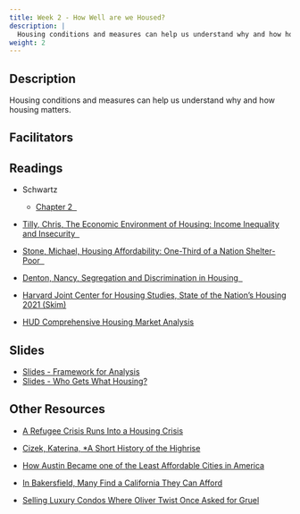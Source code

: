 ```yaml
---
title: Week 2 - How Well are we Housed?
description: |
  Housing conditions and measures can help us understand why and how housing matters.
weight: 2
---
```

## Description

Housing conditions and measures can help us understand why and how housing matters.

## Facilitators
## Readings

* Schwartz

  - [Chapter 2 &nbsp;<i class="fas fa-cloud-download-alt"></i>](https://uofi.box.com/s/jlss0xfnnu4gbwb4horrwsfai6x7bz6c)

* [Tilly, Chris, The Economic Environment of Housing: Income Inequality and Insecurity &nbsp;<i class="fas fa-cloud-download-alt"></i>](https://uofi.box.com/s/2twdfaqws80d931ctuum5unpamro85f3)

* [Stone, Michael, Housing Affordability: One-Third of a Nation Shelter-Poor &nbsp;<i class="fas fa-cloud-download-alt"></i>](https://uofi.box.com/s/9864gdco1l0i0ws9elv2ed06dzr92jow)

* [Denton, Nancy, Segregation and Discrimination in Housing &nbsp;<i class="fas fa-cloud-download-alt"></i>](https://uofi.box.com/s/638dzre8mo5sxwsj9t8jbg9ztpt0v73c)

* [Harvard Joint Center for Housing Studies, State of the Nation’s Housing 2021 (Skim)](https://www.jchs.harvard.edu/sites/default/files/reports/files/Harvard_JCHS_State_Nations_Housing_2021.pdf)

* [HUD Comprehensive Housing Market Analysis](https://www.huduser.gov/portal/publications/pdf/ChampaignIL-comp-17.pdf)

## Slides

* [Slides - Framework for Analysis](https://uofi.box.com/s/2goxsve761mqlnfz7amixblcanxneja6)
* [Slides - Who Gets What Housing?](https://uofi.box.com/s/2goxsve761mqlnfz7amixblcanxneja6)

## Other Resources

* [A Refugee Crisis Runs Into a Housing Crisis](https://www.nytimes.com/2021/12/15/us/afghan-refugees-housing.html)

* [Cizek, Katerina, *A Short History of the Highrise](https://www.nytimes.com/video/opinion/100000002465058/a-short-history-of-the-highrise-part-1.html?playlistId=100000001150263)

* [How Austin Became one of the Least Affordable Cities in America](https://www.nytimes.com/2021/11/27/us/austin-texas-unaffordable-city.html)

* [In Bakersfield, Many Find a California They Can Afford](https://www.nytimes.com/2021/12/11/us/california-housing-bakersfield.html)

* [Selling Luxury Condos Where Oliver Twist Once Asked for Gruel](https://www.nytimes.com/2021/12/23/business/dickens-condos-oliver-twist-workhouse.html?campaign_id=61&emc=edit_ts_20211223&instance_id=48588&nl=the-great-read&regi_id=70210024&segment_id=77801&te=1&user_id=9f9ec940111719362bb03c71463df3a8)